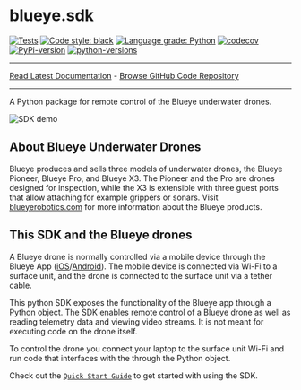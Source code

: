 # blueye.sdk
[![Tests](https://github.com/BluEye-Robotics/blueye.sdk/workflows/Tests/badge.svg)](https://github.com/BluEye-Robotics/blueye.sdk/actions)
[![Code style: black](https://img.shields.io/badge/code%20style-black-000000.svg)](https://github.com/ambv/black)
[![Language grade: Python](https://img.shields.io/lgtm/grade/python/g/BluEye-Robotics/blueye.sdk.svg?logo=lgtm&logoWidth=18)](https://lgtm.com/projects/g/BluEye-Robotics/blueye.sdk/context:python)
[![codecov](https://codecov.io/gh/BluEye-Robotics/blueye.sdk/branch/master/graph/badge.svg)](https://codecov.io/gh/BluEye-Robotics/blueye.sdk)
[![PyPi-version](https://img.shields.io/pypi/v/blueye.sdk.svg?maxAge=3600)](https://pypi.org/project/blueye.sdk/)
[![python-versions](https://img.shields.io/pypi/pyversions/blueye.sdk.svg?longCache=True)](https://pypi.org/project/blueye.sdk/)
_________________

[Read Latest Documentation](https://blueye-robotics.github.io/blueye.sdk/) - [Browse GitHub Code Repository](https://github.com/BluEye-Robotics/blueye.sdk)
_________________

A Python package for remote control of the Blueye underwater drones.


![SDK demo](https://user-images.githubusercontent.com/8504604/66751230-d05c7e00-ee8e-11e9-91cb-d46b433aafa5.gif)

## About Blueye Underwater Drones
Blueye produces and sells three models of underwater drones, the Blueye Pioneer, Blueye Pro, and Blueye X3. The Pioneer and the Pro are drones designed for inspection, while the X3 is extensible with three guest ports that allow attaching for example grippers or sonars.
Visit [blueyerobotics.com](https://www.blueyerobotics.com/products) for more information about the Blueye products.

## This SDK and the Blueye drones
A Blueye drone is normally controlled via a mobile device through the Blueye App ([iOS](https://apps.apple.com/no/app/blueye/id1369714041)/[Android](https://play.google.com/store/apps/details?id=no.blueye.blueyeapp)).
The mobile device is connected via Wi-Fi to a surface unit, and the drone is connected to the surface unit via a tether cable.

This python SDK exposes the functionality of the Blueye app through a Python object. The SDK enables remote control of a Blueye drone as well as reading telemetry data and viewing video streams. It is not meant for executing code on the drone itself.

To control the drone you connect your laptop to the surface unit Wi-Fi and run code that interfaces with the through the Python object.


Check out the [`Quick Start Guide`](https://blueye-robotics.github.io/blueye.sdk/docs/quick_start/) to get started with using the SDK.
